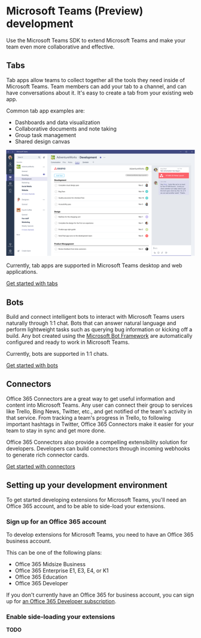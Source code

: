 ﻿# Microsoft Teams (Preview) development

Use the Microsoft Teams SDK to extend Microsoft Teams and make your team even more collaborative and effective.

## Tabs

Tab apps allow teams to collect together all the tools they need inside of Microsoft Teams.  Team members can add your tab to a channel, and can have conversations about it. It's easy to create a tab from your existing web app.

Common tab app examples are:

* Dashboards and data visualization
* Collaborative documents and note taking
* Group task management
* Shared design canvas

!["Example of a tab app showing data, alongside a conversation about the tab data"](images/tab_example.png)

Currently, tab apps are supported in Microsoft Teams desktop and web applications.

[Get started with tabs](gettingstarted.md)

## Bots

Build and connect intelligent bots to interact with Microsoft Teams users naturally through 1:1 chat. Bots that can answer natural language and perform lightweight tasks such as querying bug information or kicking off a build.​ Any bot created using the [Microsoft Bot Framework](https://dev.botframework.com/) are automatically configured and ready to work in Microsoft Teams.

Currently, bots are supported in 1:1 chats.

[Get started with bots](bots.md)

## Connectors

Office 365 Connectors are a great way to get useful information and content into Microsoft Teams. Any user can connect their group to services like Trello, Bing News, Twitter, etc., and get notified of the team's activity in that service. From tracking a team's progress in Trello, to following important hashtags in Twitter, Office 365 Connectors make it easier for your team to stay in sync and get more done.

Office 365 Connectors also provide a compelling extensibility solution for developers. Developers can build connectors through incoming webhooks to generate rich connector cards.

[Get started with connectors](connectors.md)

## Setting up your development environment

To get started developing extensions for Microsoft Teams, you'll need an Office 365 account, and to be able to side-load your extensions.

### Sign up for an Office 365 account

To develop extensions for Microsoft Teams, you need to have an Office 365 business account. 

This can be one of the following plans:

* Office 365 Midsize Business
* Office 365 Enterprise E1, E3, E4, or K1
* Office 365 Education
* Office 365 Developer 

If you don't currently have an Office 365 for business account, you can sign up for [an Office 365 Developer subscription](https://aka.ms/devprogramsignup).

### Enable side-loading your extensions

**TODO**

